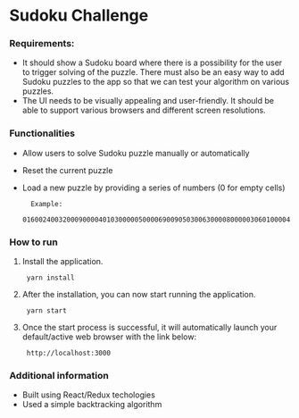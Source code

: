 # Sudoku Challenge


### Requirements:

- It should show a Sudoku board where there is a possibility for the user to trigger
solving of the puzzle. There must also be an easy way to add Sudoku puzzles to the app so that we
can test your algorithm on various puzzles.
- The UI needs to be visually appealing and user-friendly. It should be able to support various browsers and different screen resolutions.


### Functionalities

- Allow users to solve Sudoku puzzle manually or automatically
- Reset the current puzzle
- Load a new puzzle by providing a series of numbers (0 for empty cells) 

		Example:
		016002400320009000040103000005000069009050300630000800000306010000400072004900680




### How to run
1. Install the application.
	
		yarn install
		
2. After the installation, you can now start running the application.

		yarn start
		
3. Once the start process is successful, it will automatically launch your default/active web browser with the link below:

		http://localhost:3000
		
		
### Additional information
- Built using React/Redux techologies
- Used a simple backtracking algorithm

